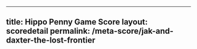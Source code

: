 ---
        
title: Hippo Penny Game Score
layout: scoredetail
permalink: /meta-score/jak-and-daxter-the-lost-frontier
---